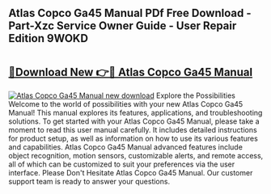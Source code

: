## Atlas Copco Ga45 Manual PDf Free Download - Part-Xzc Service Owner Guide - User Repair Edition 9WOKD

# <h2><a href="http://bc11557.oget.top/?id=Atlas+Copco+Ga45+Manual">🔗Download New 👉🔴 Atlas Copco Ga45 Manual</a></h2>

[![Atlas Copco Ga45 Manual new download](https://i.imgur.com/5g1atiW.png)](http://bc11557.oget.top/?id=Atlas+Copco+Ga45+Manual)
Explore the Possibilities Welcome to the world of possibilities with your new Atlas Copco Ga45 Manual! This manual explores its features, applications, and troubleshooting solutions. To get started with your Atlas Copco Ga45 Manual, please take a moment to read this user manual carefully. It includes detailed instructions for product setup, as well as information on how to use its various features and capabilities. Atlas Copco Ga45 Manual advanced features include object recognition, motion sensors, customizable alerts, and remote access, all of which can be customized to suit your preferences via the user interface. Please Don't Hesitate Atlas Copco Ga45 Manual. Our customer support team is ready to answer your questions.
